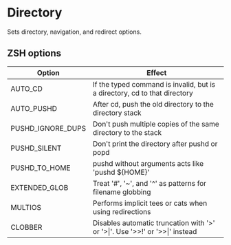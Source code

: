 Directory
=========

Sets directory, navigation, and redirect options.

ZSH options
-----------

| Option | Effect |
| ------ | ----------- |
| AUTO_CD | If the typed command is invalid, but is a directory, cd to that directory |
| AUTO_PUSHD | After cd, push the old directory to the directory stack |
| PUSHD_IGNORE_DUPS | Don't push multiple copies of the same directory to the stack |
| PUSHD_SILENT | Don't print the directory after pushd or popd |
| PUSHD_TO_HOME | pushd without arguments acts like 'pushd ${HOME}' |
| EXTENDED_GLOB | Treat '#', '~', and '^' as patterns for filename globbing |
| MULTIOS | Performs implicit tees or cats when using redirections |
| CLOBBER | Disables automatic truncation with '>' or '>\|'. Use '>>!' or '>>\|' instead |
